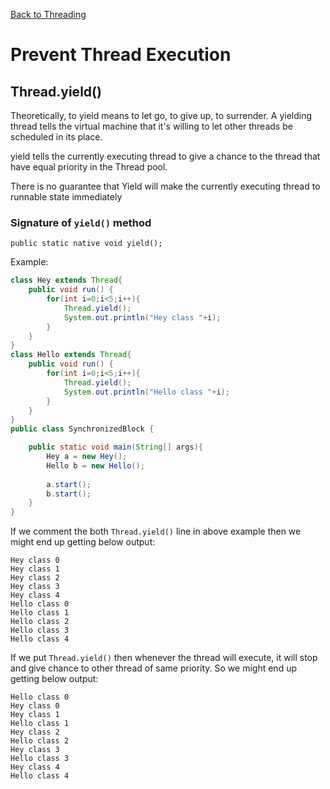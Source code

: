 [Back to Threading](../README.md)
# Prevent Thread Execution
## Thread.yield()

Theoretically, to yield means to let go, to give up, to surrender. A yielding thread tells the virtual machine that it's willing to let other threads be scheduled in its place.

yield tells the currently executing thread to give a chance to the thread that have equal priority in the Thread pool.

There is no guarantee that Yield will make the currently executing thread to runnable state immediately

### Signature of `yield()` method
`public static native void yield();`

Example:
```java
class Hey extends Thread{
    public void run() {
        for(int i=0;i<5;i++){
            Thread.yield();
            System.out.println("Hey class "+i);
        }
    }
}
class Hello extends Thread{
    public void run() {
        for(int i=0;i<5;i++){
            Thread.yield();
            System.out.println("Hello class "+i);
        }
    }
}
public class SynchronizedBlock {

    public static void main(String[] args){
        Hey a = new Hey();
        Hello b = new Hello();
        
        a.start();
        b.start();
    }
}
```
If we comment the both `Thread.yield()` line in above example then we might end up getting below output: 
```
Hey class 0
Hey class 1
Hey class 2
Hey class 3
Hey class 4
Hello class 0
Hello class 1
Hello class 2
Hello class 3
Hello class 4
```

If we put `Thread.yield()` then whenever the thread will execute, it will stop and give chance to other thread of same priority.
So we might end up getting below output:
```
Hello class 0
Hey class 0
Hey class 1
Hello class 1
Hey class 2
Hello class 2
Hey class 3
Hello class 3
Hey class 4
Hello class 4
```

